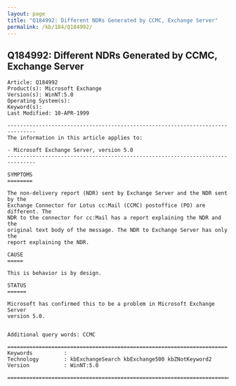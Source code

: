 ```yaml
---
layout: page
title: "Q184992: Different NDRs Generated by CCMC, Exchange Server"
permalink: /kb/184/Q184992/
---
```


## Q184992: Different NDRs Generated by CCMC, Exchange Server

	Article: Q184992
	Product(s): Microsoft Exchange
	Version(s): WinNT:5.0
	Operating System(s): 
	Keyword(s): 
	Last Modified: 10-APR-1999
	
	-------------------------------------------------------------------------------
	The information in this article applies to:
	
	- Microsoft Exchange Server, version 5.0 
	-------------------------------------------------------------------------------
	
	SYMPTOMS
	========
	
	The non-delivery report (NDR) sent by Exchange Server and the NDR sent by the
	Exchange Connector for Lotus cc:Mail (CCMC) postoffice (PO) are different. The
	NDR to the connector for cc:Mail has a report explaining the NDR and the
	original text body of the message. The NDR to Exchange Server has only the
	report explaining the NDR.
	
	CAUSE
	=====
	
	This is behavior is by design.
	
	STATUS
	======
	
	Microsoft has confirmed this to be a problem in Microsoft Exchange Server
	version 5.0.
	
	
	Additional query words: CCMC
	
	======================================================================
	Keywords          :  
	Technology        : kbExchangeSearch kbExchange500 kbZNotKeyword2
	Version           : WinNT:5.0
	
	=============================================================================
	
